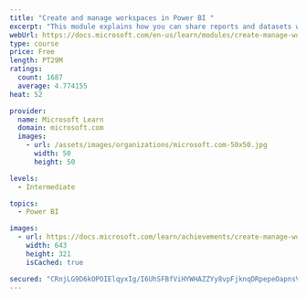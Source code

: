 ```yaml
---
title: "Create and manage workspaces in Power BI "
excerpt: "This module explains how you can share reports and datasets with your users and how to create a deployment strategy that makes sense for you and your organization. Furthermore, you will learn about data lineage in Microsoft Power BI."
webUrl: https://docs.microsoft.com/en-us/learn/modules/create-manage-workspaces-power-bi/
type: course
price: Free
length: PT29M
ratings:
  count: 1687
  average: 4.774155
heat: 52

provider:
  name: Microsoft Learn
  domain: microsoft.com
  images:
    - url: /assets/images/organizations/microsoft.com-50x50.jpg
      width: 50
      height: 50

levels:
  - Intermediate

topics:
  - Power BI

images:
  - url: https://docs.microsoft.com/learn/achievements/create-manage-workspaces-power-bi-social.png
    width: 643
    height: 321
    isCached: true

secured: "CRnjLG9D6kOPOIElqyxIg/I6UhSFBfViHYWHAZZYy8vpFjknqDRpepeOapnsVKo2ZECaZCTCjdaSnHcHskJ4oz0vN+FamkmEObmaWJW5VoQTKTIID/wdUKo+Pg00/Elb4KhJCKG51Or+B0P5Td/IxErbeBF96cYSAJVAuzv/ffoOxbSOU04wKCza0vr7sUMtW+DYnCi2iH58PinnRFH7uQKjpjRTbIFkAj8voPh239uMK4PC2o7ZMkO4fNsEdNunPDAOfcruB5hSM6ZKoMOdjaqGskeif1ffk/zMr3BYNWB4uKox7Y1xpmPh4ha9HpVNowtj5Lo96ADWlX2pNFdQbPsStWxB1rxrsVHqNRrbqxuRKLiVZzRejZtxXWO6QepQUyhT8hGQTZYI+3JTOVmi94KSlJqlxaCqE2/QyHSuquo=;Fuz8r2pFYqMGS+oxyq5lng=="
---
```


